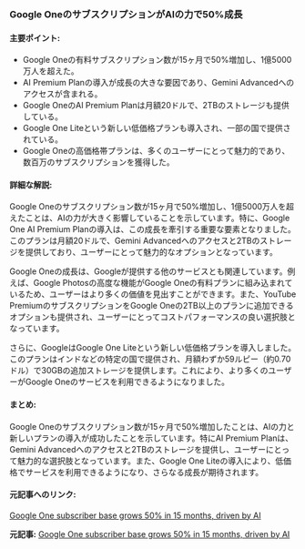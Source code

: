 ### Google OneのサブスクリプションがAIの力で50%成長

#### 主要ポイント:
- Google Oneの有料サブスクリプション数が15ヶ月で50%増加し、1億5000万人を超えた。
- AI Premium Planの導入が成長の大きな要因であり、Gemini Advancedへのアクセスが含まれる。
- Google OneのAI Premium Planは月額20ドルで、2TBのストレージも提供している。
- Google One Liteという新しい低価格プランも導入され、一部の国で提供されている。
- Google Oneの高価格帯プランは、多くのユーザーにとって魅力的であり、数百万のサブスクリプションを獲得した。

#### 詳細な解説:
Google Oneのサブスクリプション数が15ヶ月で50%増加し、1億5000万人を超えたことは、AIの力が大きく影響していることを示しています。特に、Google One AI Premium Planの導入は、この成長を牽引する重要な要素となりました。このプランは月額20ドルで、Gemini Advancedへのアクセスと2TBのストレージを提供しており、ユーザーにとって魅力的なオプションとなっています。

Google Oneの成長は、Googleが提供する他のサービスとも関連しています。例えば、Google Photosの高度な機能がGoogle Oneの有料プランに組み込まれているため、ユーザーはより多くの価値を見出すことができます。また、YouTube PremiumのサブスクリプションをGoogle Oneの2TB以上のプランに追加できるオプションも提供され、ユーザーにとってコストパフォーマンスの良い選択肢となっています。

さらに、GoogleはGoogle One Liteという新しい低価格プランを導入しました。このプランはインドなどの特定の国で提供され、月額わずか59ルピー（約0.70ドル）で30GBの追加ストレージを提供します。これにより、より多くのユーザーがGoogle Oneのサービスを利用できるようになりました。

#### まとめ:
Google Oneのサブスクリプション数が15ヶ月で50%増加したことは、AIの力と新しいプランの導入が成功したことを示しています。特にAI Premium Planは、Gemini Advancedへのアクセスと2TBのストレージを提供し、ユーザーにとって魅力的な選択肢となっています。また、Google One Liteの導入により、低価格でサービスを利用できるようになり、さらなる成長が期待されます。

#### 元記事へのリンク:
[Google One subscriber base grows 50% in 15 months, driven by AI](記事のリンク)

**元記事:** [Google One subscriber base grows 50% in 15 months, driven by AI](https://www.androidpolice.com/google-one-subscriber-base-grows-50-in-15-months/)